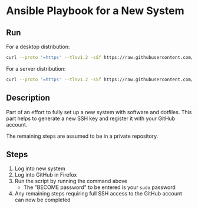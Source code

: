 # Ansible Playbook for a New System

## Run

For a desktop distribution:

```bash
curl --proto '=https' --tlsv1.2 -sSf https://raw.githubusercontent.com/celynw/bootstrap/master/bootstrap_desktop.sh | sh
```

For a server distribution:

```bash
curl --proto '=https' --tlsv1.2 -sSf https://raw.githubusercontent.com/celynw/bootstrap/master/bootstrap_server.sh | sh
```

## Description

Part of an effort to fully set up a new system with software and dotfiles.
This part helps to generate a new SSH key and register it with your GitHub account.

The remaining steps are assumed to be in a private repository.

## Steps

1. Log into new system
1. Log into GitHub in Firefox
1. Run the script by running the command above
   - The "BECOME password" to be entered is your `sudo` password
1. Any remaining steps requiring full SSH access to the GitHub account can now be completed
